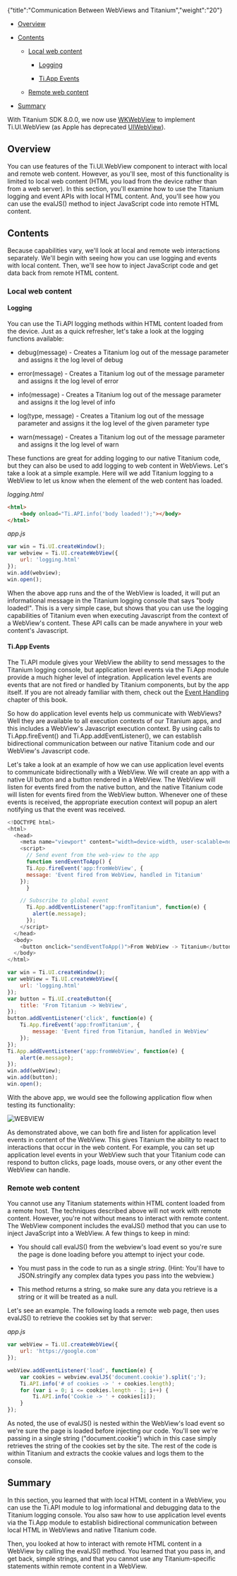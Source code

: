 {"title":"Communication Between WebViews and Titanium","weight":"20"}

* [Overview](#overview)

* [Contents](#contents)

    * [Local web content](#local-web-content)

        * [Logging](#logging)

        * [Ti.App Events](#ti.app-events)

    * [Remote web content](#remote-web-content)

* [Summary](#summary)

With Titanium SDK 8.0.0, we now use [WKWebView](/docs/appc/Titanium_SDK/Titanium_SDK_How-tos/WKWebView/) to implement Ti.UI.WebView (as Apple has deprecated [UIWebView](https://developer.apple.com/documentation/uikit/uiwebview)).

## Overview

You can use features of the Ti.UI.WebView component to interact with local and remote web content. However, as you'll see, most of this functionality is limited to local web content (HTML you load from the device rather than from a web server). In this section, you'll examine how to use the Titanium logging and event APIs with local HTML content. And, you'll see how you can use the evalJS() method to inject JavaScript code into remote HTML content.

## Contents

Because capabilities vary, we'll look at local and remote web interactions separately. We'll begin with seeing how you can use logging and events with local content. Then, we'll see how to inject JavaScript code and get data back from remote HTML content.

### Local web content

#### Logging

You can use the Ti.API logging methods within HTML content loaded from the device. Just as a quick refresher, let's take a look at the logging functions available:

* debug(message) - Creates a Titanium log out of the message parameter and assigns it the log level of debug

* error(message) - Creates a Titanium log out of the message parameter and assigns it the log level of error

* info(message) - Creates a Titanium log out of the message parameter and assigns it the log level of info

* log(type, message) - Creates a Titanium log out of the message parameter and assigns it the log level of the given parameter type

* warn(message) - Creates a Titanium log out of the message parameter and assigns it the log level of warn

These functions are great for adding logging to our native Titanium code, but they can also be used to add logging to web content in WebViews. Let's take a look at a simple example. Here will we add Titanium logging to a WebView to let us know when the <body> element of the web content has loaded.

*logging.html*

```html
<html>
    <body onload="Ti.API.info('body loaded!');"></body>
</html>
```

*app.js*

```javascript
var win = Ti.UI.createWindow();
var webview = Ti.UI.createWebView({
    url: 'logging.html'
});
win.add(webview);
win.open();
```

When the above app runs and the <body> of the WebView is loaded, it will put an informational message in the Titanium logging console that says "body loaded!". This is a very simple case, but shows that you can use the logging capabilities of Titanium even when executing Javascript from the context of a WebView's content. These API calls can be made anywhere in your web content's Javascript.

#### Ti.App Events

The Ti.API module gives your WebView the ability to send messages to the Titanium logging console, but application level events via the Ti.App module provide a much higher level of integration. Application level events are events that are not fired or handled by Titanium components, but by the app itself. If you are not already familiar with them, check out the [Event Handling](/docs/appc/Titanium_SDK/Titanium_SDK_How-tos/User_Interface_Fundamentals/Event_Handling/) chapter of this book.

So how do application level events help us communicate with WebViews? Well they are available to all execution contexts of our Titanium apps, and this includes a WebView's Javascript execution context. By using calls to Ti.App.fireEvent() and Ti.App.addEventListener(), we can establish bidirectional communication between our native Titanium code and our WebView's Javascript code.

Let's take a look at an example of how we can use application level events to communicate bidirectionally with a WebView. We will create an app with a native UI button and a button rendered in a WebView. The WebView will listen for events fired from the native button, and the native Titanium code will listen for events fired from the WebView button. Whenever one of these events is received, the appropriate execution context will popup an alert notifying us that the event was received.

```javascript
<!DOCTYPE html>
<html>
  <head>
    <meta name="viewport" content="width=device-width, user-scalable=no" />
    <script>
      // Send event from the web-view to the app
      function sendEventToApp() {
      Ti.App.fireEvent('app:fromWebView', {
      message: 'Event fired from WebView, handled in Titanium'
    });
      }

    // Subscribe to global event
      Ti.App.addEventListener("app:fromTitanium", function(e) {
        alert(e.message);
      });
    </script>
  </head>
  <body>
    <button onclick="sendEventToApp()">From WebView -> Titanium</button>
  </body>
</html>
```

```javascript
var win = Ti.UI.createWindow();
var webView = Ti.UI.createWebView({
    url: 'logging.html'
});
var button = Ti.UI.createButton({
    title: 'From Titanium -> WebView',
});
button.addEventListener('click', function(e) {
    Ti.App.fireEvent('app:fromTitanium', {
        message: 'Event fired from Titanium, handled in WebView'
    });
});
Ti.App.addEventListener('app:fromWebView', function(e) {
    alert(e.message);
});
win.add(webView);
win.add(button);
win.open();
```

With the above app, we would see the following application flow when testing its functionality:

![WEBVIEW](/Images/appc/download/attachments/29004919/WEBVIEW.jpg)

As demonstrated above, we can both fire and listen for application level events in content of the WebView. This gives Titanium the ability to react to interactions that occur in the web content. For example, you can set up application level events in your WebView such that your Titanium code can respond to button clicks, page loads, mouse overs, or any other event the WebView can handle.

### Remote web content

You cannot use any Titanium statements within HTML content loaded from a remote host. The techniques described above will not work with remote content. However, you're not without means to interact with remote content. The WebView component includes the evalJS() method that you can use to inject JavaScript into a WebView. A few things to keep in mind:

* You should call evalJS() from the webview's load event so you're sure the page is done loading before you attempt to inject your code.

* You must pass in the code to run as a single _string_. (Hint: You'll have to JSON.stringify any complex data types you pass into the webview.)

* This method returns a string, so make sure any data you retrieve is a string or it will be treated as a null.

Let's see an example. The following loads a remote web page, then uses evalJS() to retrieve the cookies set by that server:

*app.js*

```javascript
var webView = Ti.UI.createWebView({
    url: 'https://google.com'
});

webView.addEventListener('load', function(e) {
    var cookies = webview.evalJS('document.cookie').split(';');
    Ti.API.info('# of cookies -> ' + cookies.length);
    for (var i = 0; i <= cookies.length - 1; i++) {
        Ti.API.info('Cookie -> ' + cookies[i]);
    }
});
```

As noted, the use of evalJS() is nested within the WebView's load event so we're sure the page is loaded before injecting our code. You'll see we're passing in a single string ("document.cookie") which in this case simply retrieves the string of the cookies set by the site. The rest of the code is within Titanium and extracts the cookie values and logs them to the console.

## Summary

In this section, you learned that with local HTML content in a WebView, you can use the Ti.API module to log informational and debugging data to the Titanium logging console. You also saw how to use application level events via the Ti.App module to establish bidirectional communication between local HTML in WebViews and native Titanium code.

Then, you looked at how to interact with remote HTML content in a WebView by calling the evalJS() method. You learned that you pass in, and get back, simple strings, and that you cannot use any Titanium-specific statements within remote content in a WebView.
